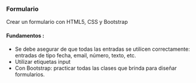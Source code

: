 ### Formulario
Crear un formulario con HTML5, CSS y Bootstrap

 #### Fundamentos :

- Se debe asegurar de que todas las entradas se utilicen correctamente: entradas de tipo fecha, email, número, texto, etc.
- Utilizar etiquetas input 
- Con Bootstrap:  practicar todas las clases que brinda para diseñar formularios.
